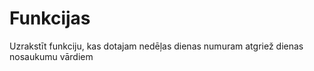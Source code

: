 # Funkcijas
Uzrakstīt funkciju, kas dotajam nedēļas dienas numuram atgriež dienas nosaukumu vārdiem
